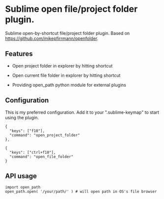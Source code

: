 Sublime open file/project folder plugin.
========================================

Sublime open-by-shortcut file/project folder plugin. Based on https://github.com/mikepfirrmann/openfolder.


Features
--------

- Open project folder in explorer by hitting shortcut

- Open current file folder in explorer by hitting shortcut

- Providing open_path python module for external plugins


Configuration
-------------

This is my preferred configuration. Add it to your ".sublime-keymap" to start using the plugin.

    {
      "keys": ["f10"],
      "command": "open_project_folder"
    },

    {
      "keys": ["ctrl+f10"],
      "command": "open_file_folder"
    }


API usage
---------

    import open_path
    open_path.open( '/your/path/' ) # will open path in OS's file browser